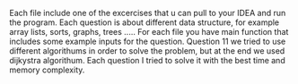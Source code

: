 Each file include one of the excercises that u can pull to your IDEA and run the program.
Each question is about different data structure, for example array lists, sorts, graphs, trees .....
For each file you have main function that includes some example inputs for the question.
Question 11 we tried to use different algorithums in order to solve the problem, but at the end we used dijkystra algorithum.
Each question I tried to solve it with the best time and memory complexity.
